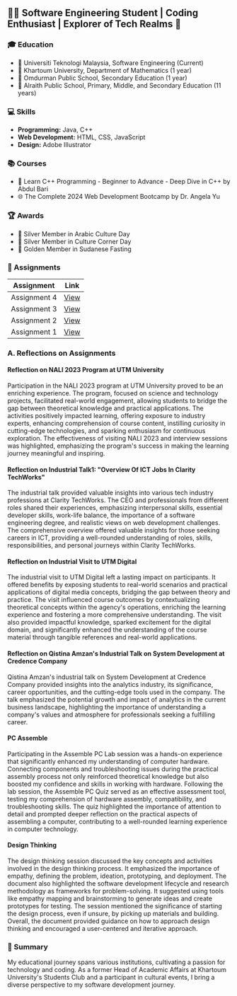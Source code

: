 ## 👩‍💻 Software Engineering Student | Coding Enthusiast | Explorer of Tech Realms 🚀

### 🎓 Education
- 🏫 Universiti Teknologi Malaysia, Software Engineering (Current)
- 🏢 Khartoum University, Department of Mathematics (1 year)
- 🏫 Omdurman Public School, Secondary Education (1 year)
- 🏫 Alraith Public School, Primary, Middle, and Secondary Education (11 years)

### 💻 Skills
- **Programming:** Java, C++
- **Web Development:** HTML, CSS, JavaScript
- **Design:** Adobe Illustrator

### 📚 Courses
- 🚀 Learn C++ Programming - Beginner to Advance - Deep Dive in C++ by Abdul Bari
- 🌐 The Complete 2024 Web Development Bootcamp by Dr. Angela Yu

### 🏆 Awards
- 🥈 Silver Member in Arabic Culture Day
- 🥈 Silver Member in Culture Corner Day
- 🥇 Golden Member in Sudanese Fasting

### 📎 Assignments
| Assignment | Link |
|------------|------|
| Assignment 4 | [View](https://drive.google.com/file/d/14dd6rku5fvDE_rFrmCY5lwkWt213tHKD/view?usp=drive_link) |
| Assignment 3 | [View](https://drive.google.com/file/d/1J8Q3ajjHbOb9EqFu0m6chsH5dvZ98mkn/view?usp=drive_link) |
| Assignment 2 | [View](https://drive.google.com/file/d/1j3ZKq50Dvd7wHSu1FPMvtdg3Y) |
| Assignment 1 | [View](https://drive.google.com/file/d/1H84evvFw7Fshnx6oDCI6iXXlMNaF9jRf/view?usp=drive_link) |

### A. Reflections on Assignments
#### Reflection on NALI 2023 Program at UTM University
Participation in the NALI 2023 program at UTM University proved to be an enriching experience. The program, focused on science and technology projects, facilitated real-world engagement, allowing students to bridge the gap between theoretical knowledge and practical applications. The activities positively impacted learning, offering exposure to industry experts, enhancing comprehension of course content, instilling curiosity in cutting-edge technologies, and sparking enthusiasm for continuous exploration. The effectiveness of visiting NALI 2023 and interview sessions was highlighted, emphasizing the program's success in making the learning journey meaningful and inspiring.

#### Reflection on Industrial Talk1: "Overview Of ICT Jobs In Clarity TechWorks"
The industrial talk provided valuable insights into various tech industry professions at Clarity TechWorks. The CEO and professionals from different roles shared their experiences, emphasizing interpersonal skills, essential developer skills, work-life balance, the importance of a software engineering degree, and realistic views on web development challenges. The comprehensive overview offered valuable insights for those seeking careers in ICT, providing a well-rounded understanding of roles, skills, responsibilities, and personal journeys within Clarity TechWorks.

#### Reflection on Industrial Visit to UTM Digital
The industrial visit to UTM Digital left a lasting impact on participants. It offered benefits by exposing students to real-world scenarios and practical applications of digital media concepts, bridging the gap between theory and practice. The visit influenced course outcomes by contextualizing theoretical concepts within the agency's operations, enriching the learning experience and fostering a more comprehensive understanding. The visit also provided impactful knowledge, sparked excitement for the digital domain, and significantly enhanced the understanding of the course material through tangible references and real-world applications.

#### Reflection on Qistina Amzan's Industrial Talk on System Development at Credence Company
Qistina Amzan's industrial talk on System Development at Credence Company provided insights into the analytics industry, its significance, career opportunities, and the cutting-edge tools used in the company. The talk emphasized the potential growth and impact of analytics in the current business landscape, highlighting the importance of understanding a company's values and atmosphere for professionals seeking a fulfilling career.

#### PC Assemble
Participating in the Assemble PC Lab session was a hands-on experience that significantly enhanced my understanding of computer hardware. Connecting components and troubleshooting issues during the practical assembly process not only reinforced theoretical knowledge but also boosted my confidence and skills in working with hardware. Following the lab session, the Assemble PC Quiz served as an effective assessment tool, testing my comprehension of hardware assembly, compatibility, and troubleshooting skills. The quiz highlighted the importance of attention to detail and prompted deeper reflection on the practical aspects of assembling a computer, contributing to a well-rounded learning experience in computer technology.

#### Design Thinking
The design thinking session discussed the key concepts and activities involved in the design thinking process. It emphasized the importance of empathy, defining the problem, ideation, prototyping, and deployment. The document also highlighted the software development lifecycle and research methodology as frameworks for problem-solving. It suggested using tools like empathy mapping and brainstorming to generate ideas and create prototypes for testing. The session mentioned the significance of starting the design process, even if unsure, by picking up materials and building. Overall, the document provided guidance on how to approach design thinking and encouraged a user-centered and iterative approach.

### 📝 Summary
My educational journey spans various institutions, cultivating a passion for technology and coding. As a former Head of Academic Affairs at Khartoum University's Students Club and a participant in cultural events, I bring a diverse perspective to my software development journey.


